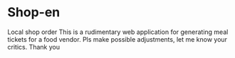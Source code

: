# Shop-en
Local shop order
This is a rudimentary web application for generating meal tickets for a food vendor. Pls make possible adjustments, let me know your critics. Thank you
